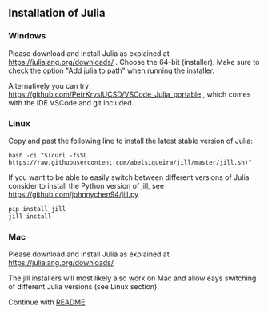 ## Installation of Julia

### Windows
Please download and install Julia as explained at https://julialang.org/downloads/ .
Choose the 64-bit (installer). Make sure to check the option "Add julia to path" when running the installer.

Alternatively you can try https://github.com/PetrKryslUCSD/VSCode_Julia_portable , which comes with the IDE VSCode
and git included.

### Linux

Copy and past the following line to install the latest stable version of Julia:
```
bash -ci "$(curl -fsSL https://raw.githubusercontent.com/abelsiqueira/jill/master/jill.sh)"
```
If you want to be able to easily switch between different versions of Julia consider to install
the Python version of jill, see https://github.com/johnnychen94/jill.py
```bash
pip install jill
jill install
```

### Mac
Please download and install Julia as explained at https://julialang.org/downloads/

The jill installers will most likely also work on Mac and allow eays switching of different Julia versions (see Linux section).

Continue with [README](../README.md)